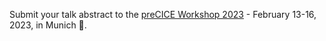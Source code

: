 Submit your talk abstract to the [preCICE Workshop 2023](https://precice.org/precice-workshop-2023.html) - February 13-16, 2023, in Munich 🍻.
